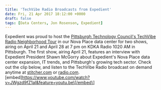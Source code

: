 ```yaml
---
title: 'TechVibe Radio Broadcasts from Expedient'
date: Fri, 21 Apr 2017 18:12:00 +0000
draft: false
tags: [Data Centers, Jon Rosenson, Expedient]
---
```


Expedient was proud to host the [Pittsburgh Technology Council's TechVibe Radio Neighborhood Tour](http://www.pghtech.org/news-publications/techvibe-radio.aspx) in our Nova Place data center for two shows, airing on April 21 and April 28 at 7 pm on KDKA Radio 1020 AM in Pittsburgh. The first show, airing April 21, features an interview with Expedient President Shawn McGorry about Expedient's Nova Place data center expansion, IT trends, and Pittsburgh's growing tech sector. Check out the clip below, and listen to the TechVibe Radio broadcast on demand anytime at [stitcher.com](http://correspondence.pghtech.org/q/Oc422m4XyfQLrxbfjxYnRSN0nZJDqBBergvVezURicICbKRN0rDYIvbIP2Ww) or [radio.com](http://radio.com/).   \[embed\]https://www.youtube.com/watch?v=JWgzd9fZ1aI&feature=youtu.be\[/embed\]